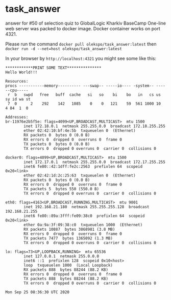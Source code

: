 # task_answer
answer for #50 of selection quiz to GlobalLogic Kharkiv BaseCamp
One-line web server was packed to docker image.
Docker container works on port 4321.

Please run the command `docker pull olekspo/task_answer:latest`
then `docker run -d --net=host olekspo/task_answer:latest`

In your browser by `http://localhost:4321` you might see some like this:

```
************PRINT SOME TEXT***************
Hello World!!!

Resources:
procs -----------memory---------- ---swap-- -----io---- -system-- ------cpu-----
 r  b   swpd   free   buff  cache   si   so    bi    bo   in   cs us sy id wa st
 7  0      2    292    142   1085    0    0   121    59  561 1000 10  4 84  1  0

Addresses:
br-11976e2b5f5e: flags=4099<UP,BROADCAST,MULTICAST>  mtu 1500
        inet 172.18.0.1  netmask 255.255.0.0  broadcast 172.18.255.255
        ether 02:42:10:bf:4e:5b  txqueuelen 0  (Ethernet)
        RX packets 0  bytes 0 (0.0 B)
        RX errors 0  dropped 0  overruns 0  frame 0
        TX packets 0  bytes 0 (0.0 B)
        TX errors 0  dropped 0 overruns 0  carrier 0  collisions 0

docker0: flags=4099<UP,BROADCAST,MULTICAST>  mtu 1500
        inet 172.17.0.1  netmask 255.255.0.0  broadcast 172.17.255.255
        inet6 fe80::42:1dff:fe2c:2563  prefixlen 64  scopeid 0x20<link>
        ether 02:42:1d:2c:25:63  txqueuelen 0  (Ethernet)
        RX packets 0  bytes 0 (0.0 B)
        RX errors 0  dropped 0  overruns 0  frame 0
        TX packets 5  bytes 550 (550.0 B)
        TX errors 0  dropped 0 overruns 0  carrier 0  collisions 0

eth0: flags=4163<UP,BROADCAST,RUNNING,MULTICAST>  mtu 9001
        inet 192.168.21.180  netmask 255.255.255.128  broadcast 192.168.21.255
        inet6 fe80::89a:3fff:fe09:38c0  prefixlen 64  scopeid 0x20<link>
        ether 0a:9a:3f:09:38:c0  txqueuelen 1000  (Ethernet)
        RX packets 10887  bytes 3868981 (3.8 MB)
        RX errors 0  dropped 0  overruns 0  frame 0
        TX packets 7477  bytes 1365092 (1.3 MB)
        TX errors 0  dropped 0 overruns 0  carrier 0  collisions 0

lo: flags=73<UP,LOOPBACK,RUNNING>  mtu 65536
        inet 127.0.0.1  netmask 255.0.0.0
        inet6 ::1  prefixlen 128  scopeid 0x10<host>
        loop  txqueuelen 1000  (Local Loopback)
        RX packets 888  bytes 88244 (88.2 KB)
        RX errors 0  dropped 0  overruns 0  frame 0
        TX packets 888  bytes 88244 (88.2 KB)
        TX errors 0  dropped 0 overruns 0  carrier 0  collisions 0

Mon Sep 25 08:36:30 UTC 2020
```
